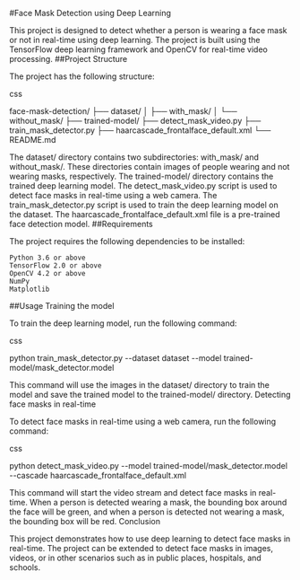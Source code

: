 #Face Mask Detection using Deep Learning

This project is designed to detect whether a person is wearing a face mask or not in real-time using deep learning. The project is built using the TensorFlow deep learning framework and OpenCV for real-time video processing.
##Project Structure

The project has the following structure:

css

face-mask-detection/
├── dataset/
│   ├── with_mask/
│   └── without_mask/
├── trained-model/
├── detect_mask_video.py
├── train_mask_detector.py
├── haarcascade_frontalface_default.xml
└── README.md

The dataset/ directory contains two subdirectories: with_mask/ and without_mask/. These directories contain images of people wearing and not wearing masks, respectively. The trained-model/ directory contains the trained deep learning model. The detect_mask_video.py script is used to detect face masks in real-time using a web camera. The train_mask_detector.py script is used to train the deep learning model on the dataset. The haarcascade_frontalface_default.xml file is a pre-trained face detection model.
##Requirements

The project requires the following dependencies to be installed:

    Python 3.6 or above
    TensorFlow 2.0 or above
    OpenCV 4.2 or above
    NumPy
    Matplotlib

##Usage
Training the model

To train the deep learning model, run the following command:

css

python train_mask_detector.py --dataset dataset --model trained-model/mask_detector.model

This command will use the images in the dataset/ directory to train the model and save the trained model to the trained-model/ directory.
Detecting face masks in real-time

To detect face masks in real-time using a web camera, run the following command:

css

python detect_mask_video.py --model trained-model/mask_detector.model --cascade haarcascade_frontalface_default.xml

This command will start the video stream and detect face masks in real-time. When a person is detected wearing a mask, the bounding box around the face will be green, and when a person is detected not wearing a mask, the bounding box will be red.
Conclusion

This project demonstrates how to use deep learning to detect face masks in real-time. The project can be extended to detect face masks in images, videos, or in other scenarios such as in public places, hospitals, and schools.
